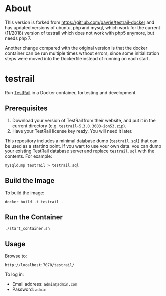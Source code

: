 # About

This version is forked from https://github.com/gavrie/testrail-docker and has updated versions of ubuntu, php and mysql, which work for the current (11/2018) version of testrail which does not work with php5 anymore, but needs php 7.

Another change compared with the original version is that the docker container can be run multiple times without errors, since some initialization steps were moved into the Dockerfile instead of running on each start.

# testrail

Run [TestRail](http://www.gurock.com/testrail/) in a Docker container, for testing and development.

## Prerequisites

1. Download your version of TestRail from their website, and put it in the current directory (e.g. `testrail-5.3.0.3603-ion53.zip`).
1. Have your TestRail license key ready. You will need it later.

This repository includes a minimal database dump (`testrail.sql`) that can be used as a starting point.
If you want to use your own data, you can dump your existing TestRail database server and replace `testrail.sql` with the contents.
For example:

    mysqldump testrail > testrail.sql

## Build the Image

To build the image:

    docker build -t testrail .

## Run the Container

    ./start_container.sh

## Usage

Browse to:

    http://localhost:7070/testrail/

To log in:

- Email address: `admin@admin.com`
- Password: `admin`
